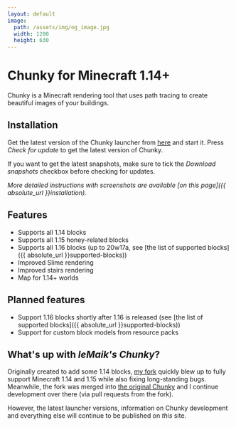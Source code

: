 ```yaml
---
layout: default
image:
  path: /assets/img/og_image.jpg
  width: 1200
  height: 630
---
```


# Chunky for Minecraft 1.14+

Chunky is a Minecraft rendering tool that uses path tracing to create beautiful images of your buildings.

## Installation

Get the latest version of the Chunky launcher from [here](https://chunkyupdate.lemaik.de/ChunkyLauncher.jar) and start it. Press _Check for update_ to get the latest version of Chunky.

If you want to get the latest snapshots, make sure to tick the _Download snapshots_ checkbox before checking for updates.

_More detailed instructions with screenshots are available [on this page]({{ absolute_url }}installation)._

## Features

- Supports all 1.14 blocks
- Supports all 1.15 honey-related blocks
- Supports all 1.16 blocks (up to 20w17a, see [the list of supported blocks]({{ absolute_url }}supported-blocks))
- Improved Slime rendering
- Improved stairs rendering
- Map for 1.14+ worlds

## Planned features

- Support 1.16 blocks shortly after 1.16 is released (see [the list of supported blocks]({{ absolute_url }}supported-blocks))
- Support for custom block models from resource packs

## What's up with _leMaik's Chunky_?

Originally created to add some 1.14 blocks, [my fork](https://github.com/leMaik/chunky) quickly blew up to fully support Minecraft 1.14 and 1.15 while also fixing long-standing bugs.  
Meanwhile, the fork was merged into [the original Chunky](http://chunky.llbit.se) and I continue development over there (via pull requests from the fork).

However, the latest launcher versions, information on Chunky development and everything else will continue to be published on _this_ site.
